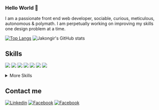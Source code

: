 ### Hello World 👋

I am a passionate front end web developer, sociable, curious, meticulous, autonomous & polymath. I am perpetually working on improving my skills one design problem at a time.


[![Top Langs](https://github-readme-stats.vercel.app/api/top-langs/?username=jakhongir-abdukhamidov&layout=compact)](https://github.com/anuraghazra/github-readme-stats)
![Jakongir's GitHub stats](https://github-readme-stats.vercel.app/api?username=jakhongir-abdukhamidov&hide=issues)

<h2>Skills</h2>

![](https://img.shields.io/badge/Code-HTML-informational?style=flat&logo=html&logoColor=white&color=4AB197)
![](https://img.shields.io/badge/Code-CSS-informational?style=flat&logo=css&logoColor=white&color=4AB197)
![](https://img.shields.io/badge/Code-SCSS-informational?style=flat&logo=css&logoColor=white&color=4AB197)
![](https://img.shields.io/badge/Code-JavaScript-informational?style=flat&logo=JavaScript&logoColor=yellow&color=4AB197)
![](https://img.shields.io/badge/Code-React-informational?style=flat&logo=react&logoColor=white&color=4AB197)
![](https://img.shields.io/badge/Code-NEXTjs-informational?style=flat&logo=nextjs&logoColor=white&color=4AB197)
![](https://img.shields.io/badge/Code-Redux-informational?style=flat&logo=redux&logoColor=white&color=4AB197)

<details>
<summary>More Skills</summary>

[](https://img.shields.io/badge/Style-CSS-informational?style=flat&logo=css3&logoColor=white&color=4AB197)
![](https://img.shields.io/badge/Style-Bootstrap-informational?style=flat&logo=bootstrap&logoColor=white&color=4AB197)
![](https://img.shields.io/badge/Style-MUI-informational?style=flat&logo=material-ui&logoColor=white&color=4AB197)
![](https://img.shields.io/badge/Code-Postman-informational?style=flat&logo=postman&logoColor=white&color=4AB197)
![](https://img.shields.io/badge/Code-Nodejs-informational?style=flat&logo=nodejs&logoColor=white&color=4AB197)
![](https://img.shields.io/badge/Code-Git-informational?style=flat&logo=git&logoColor=white&color=4AB197)
![](https://img.shields.io/badge/Code-Github-informational?style=flat&logo=github&logoColor=white&color=4AB197)
</details>


<h2>Contact me</h2>

[![Linkedin](https://img.shields.io/badge/-Linkedin-090909?style=for-the-badge&logo=linkedin&logoColor=0077B7)](https://linkedin.com/in/jakhongir-abdukhamidov/)
[![Facebook](https://img.shields.io/badge/-Facebook-090909?style=for-the-badge&logo=Facebook&logoColor=1195F5)](https://www.facebook.com/profile.php?id=100069895279944)
[![Facebook](https://img.shields.io/badge/-telegram-090909?style=for-the-badge&logo=Telegram&logoColor=1195F5)](https://t.me/jakhongirabdukhamidov)
